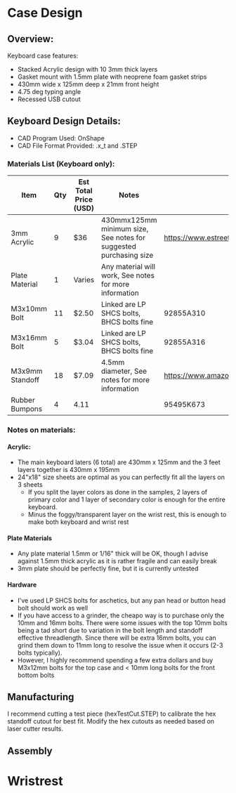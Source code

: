 # Case Design

## Overview:

Keyboard case features:
* Stacked Acrylic design with 10 3mm thick layers
* Gasket mount with 1.5mm plate with neoprene foam gasket strips
* 430mm wide x 125mm deep x 21mm front height
* 4.75 deg typing angle
* Recessed USB cutout

## Keyboard Design Details:

* CAD Program Used: OnShape
* CAD File Format Provided: .x_t and .STEP


### Materials List (Keyboard only):

| Item            | Qty | Est Total Price (USD) | Notes                                                             | Link                                          |
|-----------------|-----|-----------------------|-------------------------------------------------------------------|-----------------------------------------------|
| 3mm Acrylic     | 9   | $36                   | 430mmx125mm minimum size, See notes for suggested purchasing size | https://www.estreetplastics.com/              |
| Plate Material  | 1   | Varies                | Any material will work, See notes for more information            |                                               |
| M3x10mm Bolt    | 11  | $2.50                 | Linked are LP SHCS bolts, BHCS bolts fine                         | 92855A310                                     |
| M3x16mm Bolt    | 5   | $3.04                 | Linked are LP SHCS bolts, BHCS bolts fine                         | 92855A316                                     |
| M3x9mm Standoff | 18  | $7.09                 | 4.5mm diameter, See notes for more information                    | https://www.amazon.com/gp/product/B08ZJJ436C/ |
| Rubber Bumpons  | 4   | 4.11                  |                                     | 95495K673                                     |

### Notes on materials:

#### Acrylic:
* The main keyboard laters (6 total) are 430mm x 125mm and the 3 feet layers together is 430mm x 195mm
* 24"x18" size sheets are optimal as you can perfectly fit all the layers on 3 sheets
  * If you split the layer colors as done in the samples, 2 layers of primary color and 1 layer of secondary color is enough for the entire keyboard.
  * Minus the foggy/transparent layer on the wrist rest, this is enough to make both keyboard and wrist rest

#### Plate Materials
* Any plate material 1.5mm or 1/16" thick will be OK, though I advise against 1.5mm thick acrylic as it is rather fragile and can easily break
* 3mm plate should be perfectly fine, but it is currently untested

#### Hardware
* I've used LP SHCS bolts for aschetics, but any pan head or button head bolt should work as well
* If you have access to a grinder, the cheapo way is to purchase only the 10mm and 16mm bolts. There were some issues with the top 10mm bolts being a tad short due to variation in the bolt length and standoff effective threadlength. Since there will be extra 16mm bolts, you can grind them down to 11mm long to resolve the issue when it occurs (2-3 bolts typically). 
* However, I highly recommend spending a few extra dollars and buy M3x12mm bolts for the top case and < 10mm long bolts for the front bottom bolts 


## Manufacturing

I recommend cutting a test piece (hexTestCut.STEP) to calibrate the hex standoff cutout for best fit. Modify the hex cutouts as needed based on laser cutter results.

## Assembly


# Wristrest


